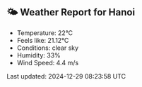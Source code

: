 <!-- WEATHER-START -->
## 🌤 Weather Report for Hanoi

- Temperature: 22°C
- Feels like: 21.12°C
- Conditions: clear sky
- Humidity: 33%
- Wind Speed: 4.4 m/s

Last updated: 2024-12-29 08:23:58 UTC
<!-- WEATHER-END -->
